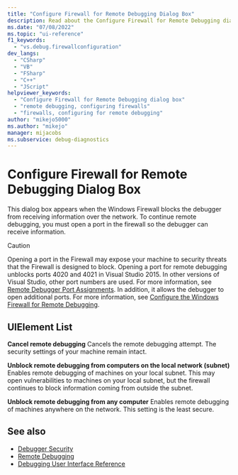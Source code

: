 ```yaml
---
title: "Configure Firewall for Remote Debugging Dialog Box"
description: Read about the Configure Firewall for Remote Debugging dialog box, which appears when the Windows Firewall stops the debugger from receiving data over the network.
ms.date: "07/08/2022"
ms.topic: "ui-reference"
f1_keywords:
  - "vs.debug.firewallconfiguration"
dev_langs:
  - "CSharp"
  - "VB"
  - "FSharp"
  - "C++"
  - "JScript"
helpviewer_keywords:
  - "Configure Firewall for Remote Debugging dialog box"
  - "remote debugging, configuring firewalls"
  - "firewalls, configuring for remote debugging"
author: "mikejo5000"
ms.author: "mikejo"
manager: mijacobs
ms.subservice: debug-diagnostics
---
```

# Configure Firewall for Remote Debugging Dialog Box

This dialog box appears when the Windows Firewall blocks the debugger from receiving information over the network. To continue remote debugging, you must open a port in the firewall so the debugger can receive information.

> [!CAUTION]
> Opening a port in the Firewall may expose your machine to security threats that the Firewall is designed to block. Opening a port for remote debugging unblocks ports 4020 and 4021 in Visual Studio 2015. In other versions of Visual Studio, other port numbers are used. For more information, see [Remote Debugger Port Assignments](../debugger/remote-debugger-port-assignments.md). In addition, it allows the debugger to open additional ports. For more information, see [Configure the Windows Firewall for Remote Debugging](../debugger/configure-the-windows-firewall-for-remote-debugging.md).

## UIElement List
 **Cancel remote debugging**
 Cancels the remote debugging attempt. The security settings of your machine remain intact.

 **Unblock remote debugging from computers on the local network (subnet)**
 Enables remote debugging of machines on your local subnet. This may open vulnerabilities to machines on your local subnet, but the firewall continues to block information coming from outside the subnet.

 **Unblock remote debugging from any computer**
 Enables remote debugging of machines anywhere on the network. This setting is the least secure.

## See also

- [Debugger Security](../debugger/debugger-security.md)
- [Remote Debugging](../debugger/remote-debugging.md)
- [Debugging User Interface Reference](../debugger/debugging-user-interface-reference.md)